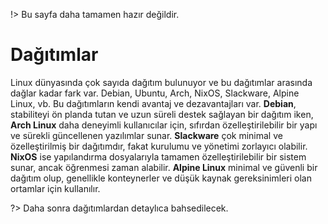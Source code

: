 !> Bu sayfa daha tamamen hazır değildir.

# Dağıtımlar

Linux dünyasında çok sayıda dağıtım bulunuyor ve bu dağıtımlar arasında dağlar kadar fark var. Debian, Ubuntu, Arch, NixOS, Slackware, Alpine Linux, vb. Bu dağıtımların kendi avantaj ve dezavantajları var. **Debian**, stabiliteyi ön planda tutan ve uzun süreli destek sağlayan bir dağıtım iken, **Arch Linux** daha deneyimli kullanıcılar için, sıfırdan özelleştirilebilir bir yapı ve sürekli güncellenen yazılımlar sunar. **Slackware** çok minimal ve özelleştirilmiş bir dağıtımdır, fakat kurulumu ve yönetimi zorlayıcı olabilir. **NixOS** ise yapılandırma dosyalarıyla tamamen özelleştirilebilir bir sistem sunar, ancak öğrenmesi zaman alabilir. **Alpine Linux** minimal ve güvenli bir dağıtım olup, genellikle konteynerler ve düşük kaynak gereksinimleri olan ortamlar için kullanılır.

?> Daha sonra dağıtımlardan detaylıca bahsedilecek.
